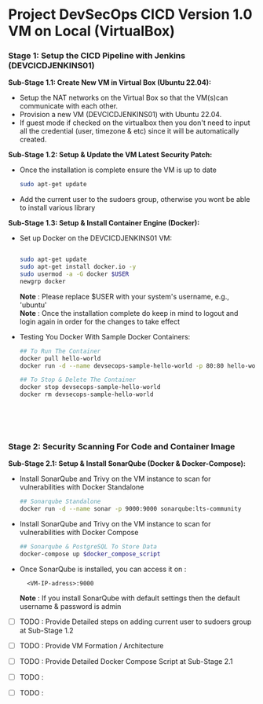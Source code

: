 # Project DevSecOps CICD Version 1.0 VM on Local (VirtualBox)


### **Stage 1: Setup the CICD Pipeline with Jenkins (DEVCICDJENKINS01)**


**Sub-Stage 1.1: Create New VM in Virtual Box (Ubuntu 22.04):**

- Setup the NAT networks on the Virtual Box so that the VM(s)can communicate with each other.
- Provision a new VM (DEVCICDJENKINS01) with Ubuntu 22.04.
- If guest mode if checked on the virtualbox then you don't need to input all the credential (user, timezone & etc) since it will be automatically created.


**Sub-Stage 1.2: Setup & Update the VM Latest Security Patch:**

- Once the installation is complete ensure the VM is up to date
    
    ```bash
    sudo apt-get update
    ```
- Add the current user to the sudoers group, otherwise you wont be able to install various library


**Sub-Stage 1.3: Setup & Install Container Engine (Docker):**

- Set up Docker on the DEVCICDJENKINS01 VM:
    
    ```bash
    
    sudo apt-get update
    sudo apt-get install docker.io -y
    sudo usermod -a -G docker $USER
    newgrp docker
    ```
    **Note** :  Please replace $USER with your system's username, e.g., 'ubuntu'  
    **Note** : Once the installation complete do keep in mind to logout and login again in order for the changes to take effect  


- Testing You Docker With Sample Docker Containers:
    
    ```bash
    ## To Run The Container
    docker pull hello-world
    docker run -d --name devsecops-sample-hello-world -p 80:80 hello-world:latest
    
    ## To Stop & Delete The Container
    docker stop devsecops-sample-hello-world
    docker rm devsecops-sample-hello-world
    ```




<br><br><br>
### **Stage 2: Security Scanning For Code and Container Image**


**Sub-Stage 2.1: Setup & Install SonarQube (Docker & Docker-Compose):**
- Install SonarQube and Trivy on the VM instance to scan for vulnerabilities with Docker Standalone
        
    ```bash 
    ## Sonarqube Standalone
    docker run -d --name sonar -p 9000:9000 sonarqube:lts-community
    ```
  
- Install SonarQube and Trivy on the VM instance to scan for vulnerabilities with Docker Compose
        
    ```bash 
    ## Sonarqube & PostgreSQL To Store Data
    docker-compose up $docker_compose_script 
    ```
    
- Once SonarQube is installed, you can access it on : 

        <VM-IP-adress>:9000 
  **Note** : If you install SonarQube with default settings then the default username & password is admin        



- [ ] TODO : Provide Detailed steps on adding current user to sudoers group at Sub-Stage 1.2
- [ ] TODO : Provide VM Formation / Architecture 
- [ ] TODO : Provide Detailed Docker Compose Script at Sub-Stage 2.1
- [ ] TODO :
- [ ] TODO :

